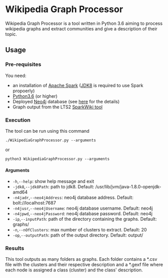 # Wikipedia Graph Processor

Wikipedia Graph Processor is a tool written in Python 3.6 aiming to process wikipedia graphs and extract communities and give a description of their topic.

## Usage
### Pre-requisites

You need:
* an installation of [Apache Spark](https://spark.apache.org/) ([JDK8](https://openjdk.java.net/install/) is required to use Spark propoerly)
* [Python3.6](https://www.python.org/) (or higher)
* Deployed [Neo4j](https://debian.neo4j.org/) database (see [here](https://github.com/epfl-lts2/sparkwiki/tree/master/helpers#3-deploy-the-graph-database) for the details)
* Graph output from the LTS2 [SparkWiki tool](https://github.com/epfl-lts2/sparkwiki)

### Execution

The tool can be run using this command
```
./WikipediaGraphProcessor.py --arguments
```
or
```
python3 WikipediaGraphProcessor.py --arguments
```
#### Arguments
* `-h`,`--help`: show help message and exit
* `-jdk8`,`--jdk8Path`: path to jdk8. Default: /usr/lib/jvm/java-1.8.0-openjdk-amd64
* `-n4jadr`,`--neo4jAddress`: neo4j database address. Default: bolt://localhost:7687
* `-n4jusr`,`--neo4jUsername`: neo4j database username. Default: neo4j
* `-n4jpwd`,`--neo4jPassword`: neo4j database password. Default: neo4j
* `-ip`,`--inputPath`: path of the directory containing the graphs. Default: graphs/
* `-n`,`--nOfClusters`: max number of clusters to extract. Default: 20
* `-op`,`--outputPath`: path of the output directory. Default: output/

### Results
This tool outputs as many folders as graphs. Each folder contains a *.csv file with the clusters and their respective description and a *.gexf file where each node is assigned a class (cluster) and the class' description. 
